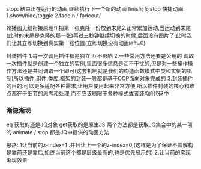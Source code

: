 
stop: 结束正在运行的动画,继续执行下一个新的动画
finish; 同stop
快捷动画:
1.show/hide/toggle
2.fadeIn / fadeout/


轮播图无缝衔接原理:1.把第一张克隆一份放到末尾2.正常累加运动,当运动到末尾(此时的末尾是克隆的那一张)再过三秒钟继续切换的时候,后面没有图片了,此时我们让其立即切换到真实第一张位置(立即切换没有动画left=0)


封装插件
1.每一次调用插件都是独立,互不影响
2.一些常用方法还要是公用的
调取一次插件就是创建一个独立的实例,里面很多信息是互不干扰的,但是对一些操作操作方法还是共同调取一个即可(这套机制就是我们的构造函数模式中类和实例的机制)所以插件,组件,类库.框架的封装一般都是基于OOP面向对象完成的
3.封装插件的目的:可以更多适配各种需求,让用户使用起来非常方便,所以插件封装的核心和难点都在于细节的思考和处理,而不应该局限于各种模式或者装X的代码中


### 渐隐渐现
eq 获取的还是JQ对象  get获取的是原生JS
两个方法都是获取JQ集合中的某一项的
animate / stop 都是JQ中提供的动画方法

思路: 1让当前的z-index=1 .并且让上一个的z-index=0,(这样是为了保证不管解构是靠前还是靠后,始终当前这个都是层级最高的,也是优先展示的)
2.让当前的实现渐现效果
